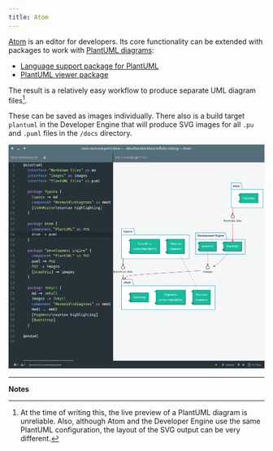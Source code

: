 ```yaml
---
title: Atom
---
```


[Atom](https://atom.io/) is an editor for developers. Its core functionality can be extended with packages to work with [PlantUML diagrams](http://plantuml.com):

- [Language support package for PlantUML](https://atom.io/packages/language-plantuml)
- [PlantUML viewer package](https://atom.io/packages/plantuml-viewer)

The result is a relatively easy workflow to produce separate UML diagram files[^1].

These can be saved as images individually. There also is a build target `plantuml` in the Developer Engine that will produce SVG images for all `.pu` and `.puml` files in the `/docs` directory.

![Atom editor screenshot](atom/atom-plantuml.png)

---

**Notes**

[^1]: At the time of writing this, the live preview of a PlantUML diagram is unreliable. Also, although Atom and the Developer Engine use the same PlantUML configuration, the layout of the SVG output can be very different.
